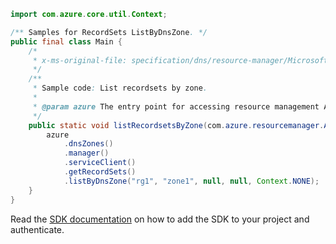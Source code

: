 ```java
import com.azure.core.util.Context;

/** Samples for RecordSets ListByDnsZone. */
public final class Main {
    /*
     * x-ms-original-file: specification/dns/resource-manager/Microsoft.Network/stable/2018-05-01/examples/ListRecordSetsByZone.json
     */
    /**
     * Sample code: List recordsets by zone.
     *
     * @param azure The entry point for accessing resource management APIs in Azure.
     */
    public static void listRecordsetsByZone(com.azure.resourcemanager.AzureResourceManager azure) {
        azure
            .dnsZones()
            .manager()
            .serviceClient()
            .getRecordSets()
            .listByDnsZone("rg1", "zone1", null, null, Context.NONE);
    }
}
```

Read the [SDK documentation](https://github.com/Azure/azure-sdk-for-java/blob/azure-resourcemanager_2.15.0/sdk/resourcemanager/azure-resourcemanager/README.md) on how to add the SDK to your project and authenticate.
